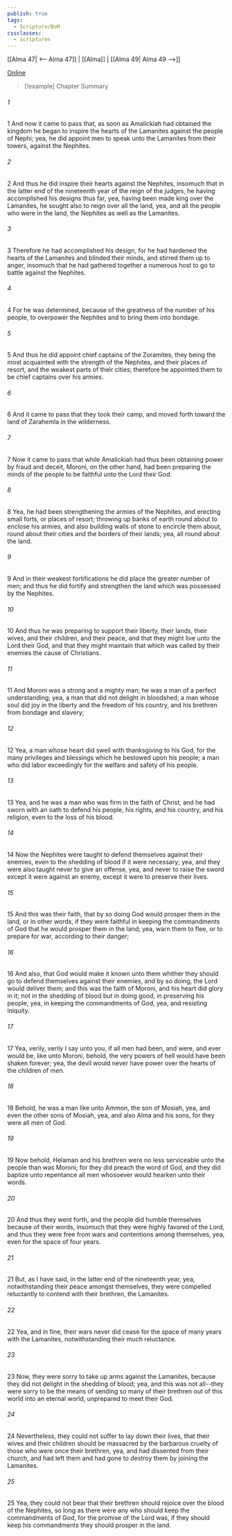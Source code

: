 ```yaml
---
publish: true
tags:
  - Scripture/BoM
cssclasses:
  - scriptures
---
```

[[Alma 47| <-- Alma 47]] | [[Alma]] | [[Alma 49| Alma 49 -->]]

[Online](https://churchofjesuschrist.org/study/scriptures/bofm/alma/48?lang=eng)

>[!example] Chapter Summary
>
###### 1
1 And now it came to pass that, as soon as Amalickiah had obtained the kingdom he began to inspire the hearts of the Lamanites against the people of Nephi; yea, he did appoint men to speak unto the Lamanites from their towers, against the Nephites.
###### 2
2 And thus he did inspire their hearts against the Nephites, insomuch that in the latter end of the nineteenth year of the reign of the judges, he having accomplished his designs thus far, yea, having been made king over the Lamanites, he sought also to reign over all the land, yea, and all the people who were in the land, the Nephites as well as the Lamanites.
###### 3
3 Therefore he had accomplished his design, for he had hardened the hearts of the Lamanites and blinded their minds, and stirred them up to anger, insomuch that he had gathered together a numerous host to go to battle against the Nephites.
###### 4
4 For he was determined, because of the greatness of the number of his people, to overpower the Nephites and to bring them into bondage.
###### 5
5 And thus he did appoint chief captains of the Zoramites, they being the most acquainted with the strength of the Nephites, and their places of resort, and the weakest parts of their cities; therefore he appointed them to be chief captains over his armies.
###### 6
6 And it came to pass that they took their camp, and moved forth toward the land of Zarahemla in the wilderness.
###### 7
7 Now it came to pass that while Amalickiah had thus been obtaining power by fraud and deceit, Moroni, on the other hand, had been preparing the minds of the people to be faithful unto the Lord their God.
###### 8
8 Yea, he had been strengthening the armies of the Nephites, and erecting small forts, or places of resort; throwing up banks of earth round about to enclose his armies, and also building walls of stone to encircle them about, round about their cities and the borders of their lands; yea, all round about the land.
###### 9
9 And in their weakest fortifications he did place the greater number of men; and thus he did fortify and strengthen the land which was possessed by the Nephites.
###### 10
10 And thus he was preparing to support their liberty, their lands, their wives, and their children, and their peace, and that they might live unto the Lord their God, and that they might maintain that which was called by their enemies the cause of Christians.
###### 11
11 And Moroni was a strong and a mighty man; he was a man of a perfect understanding; yea, a man that did not delight in bloodshed; a man whose soul did joy in the liberty and the freedom of his country, and his brethren from bondage and slavery;
###### 12
12 Yea, a man whose heart did swell with thanksgiving to his God, for the many privileges and blessings which he bestowed upon his people; a man who did labor exceedingly for the welfare and safety of his people.
###### 13
13 Yea, and he was a man who was firm in the faith of Christ, and he had sworn with an oath to defend his people, his rights, and his country, and his religion, even to the loss of his blood.
###### 14
14 Now the Nephites were taught to defend themselves against their enemies, even to the shedding of blood if it were necessary; yea, and they were also taught never to give an offense, yea, and never to raise the sword except it were against an enemy, except it were to preserve their lives.
###### 15
15 And this was their faith, that by so doing God would prosper them in the land, or in other words, if they were faithful in keeping the commandments of God that he would prosper them in the land; yea, warn them to flee, or to prepare for war, according to their danger;
###### 16
16 And also, that God would make it known unto them whither they should go to defend themselves against their enemies, and by so doing, the Lord would deliver them; and this was the faith of Moroni, and his heart did glory in it; not in the shedding of blood but in doing good, in preserving his people, yea, in keeping the commandments of God, yea, and resisting iniquity.
###### 17
17 Yea, verily, verily I say unto you, if all men had been, and were, and ever would be, like unto Moroni, behold, the very powers of hell would have been shaken forever; yea, the devil would never have power over the hearts of the children of men.
###### 18
18 Behold, he was a man like unto Ammon, the son of Mosiah, yea, and even the other sons of Mosiah, yea, and also Alma and his sons, for they were all men of God.
###### 19
19 Now behold, Helaman and his brethren were no less serviceable unto the people than was Moroni; for they did preach the word of God, and they did baptize unto repentance all men whosoever would hearken unto their words.
###### 20
20 And thus they went forth, and the people did humble themselves because of their words, insomuch that they were highly favored of the Lord, and thus they were free from wars and contentions among themselves, yea, even for the space of four years.
###### 21
21 But, as I have said, in the latter end of the nineteenth year, yea, notwithstanding their peace amongst themselves, they were compelled reluctantly to contend with their brethren, the Lamanites.
###### 22
22 Yea, and in fine, their wars never did cease for the space of many years with the Lamanites, notwithstanding their much reluctance.
###### 23
23 Now, they were sorry to take up arms against the Lamanites, because they did not delight in the shedding of blood; yea, and this was not all--they were sorry to be the means of sending so many of their brethren out of this world into an eternal world, unprepared to meet their God.
###### 24
24 Nevertheless, they could not suffer to lay down their lives, that their wives and their children should be massacred by the barbarous cruelty of those who were once their brethren, yea, and had dissented from their church, and had left them and had gone to destroy them by joining the Lamanites.
###### 25
25 Yea, they could not bear that their brethren should rejoice over the blood of the Nephites, so long as there were any who should keep the commandments of God, for the promise of the Lord was, if they should keep his commandments they should prosper in the land.



